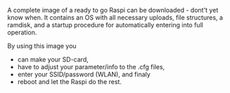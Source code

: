 A complete image of a ready to go Raspi can be downloaded - dont't yet know when. It contains an OS with all necessary uploads, file structures, a ramdisk, and a startup procedure for automatically entering into full operation.

By using this image you
* can make your SD-card,
* have to adjust your parameter/info to the .cfg files,
* enter your SSID/password (WLAN), and finaly
* reboot and let the Raspi do the rest.
